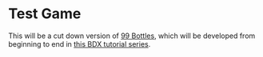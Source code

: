 Test Game
=========

This will be a cut down version of [99 Bottles](https://play.google.com/store/apps/details?id=com.nilunder.bottles.android), which will be developed from beginning to end in [this BDX tutorial series](https://www.youtube.com/watch?v=NQbtNYwRkwI&list=PLtdCJGSpculbLWVnih7wf4NLTY8_ZVIg3). 
